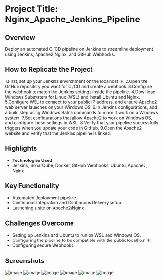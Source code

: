 
# Project Title: Nginx_Apache_Jenkins_Pipeline

## Overview
Deploy an automated CI/CD pipeline on Jenkins to streamline deployment using Jenkins, Apache2/Nginx, and GitHub Webhooks.

## How to Replicate the Project
1.First, set up your Jenkins environment on the localhost IP.
2.Open the GitHub repository you want for CI/CD and create a webhook.
3.Configure the webhook to match the Jenkins settings inside the pipeline.
4.Download Windows Subsystem for Linux (WSL) and install Ubuntu and Nginx.
5.Configure WSL to connect to your public IP address, and ensure Apache2 web server launches on your Windows OS.
6.In Jenkins configurations, add a build step using Windows Batch commands to make it work on a Windows system.
7.Set configurations that allow Apache2 to work on Windows OS, and configure these settings in WSL.
8.Verify that your pipeline successfully triggers when you update your code in GitHub.
9.Open the Apache2 website and verify that the Jenkins pipeline is linked.

## Highlights
- **Technologies Used**:
-  Jenkins, SonarQube, Docker, GitHub Webhooks, Ubuntu, Apache2, Nginx

## Key Functionality
- Automated deployment pipeline.
- Continuous Integration and Continuous Delivery setup.
- Launching a site on Apache2/Nginx

## Challenges Overcome
- Setting up Jenkins and Ubuntu to run on WSL and Windows OS.
- Configuring the pipeline to be compatible with the public localhost IP.
- Configuring secure Webhooks.

## Screenshots
![image](https://github.com/user-attachments/assets/583a70b3-fe7a-4def-b794-a11a2624668c)
![image](https://github.com/user-attachments/assets/f5cb525c-175f-4728-876f-c08c761998de)
![image](https://github.com/user-attachments/assets/684dad8f-c189-4c7f-acc8-381df730c1c4)
![image](https://github.com/user-attachments/assets/c8b1e269-3f12-4139-9873-c138188e8d8a)
![image](https://github.com/user-attachments/assets/d52ed5a3-746a-4274-85d8-8bb31fa3eb74)
![image](https://github.com/user-attachments/assets/b7a2b51d-ed77-4908-bce6-41bf5e172049)


